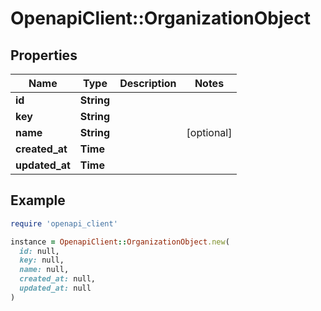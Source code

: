 # OpenapiClient::OrganizationObject

## Properties

| Name | Type | Description | Notes |
| ---- | ---- | ----------- | ----- |
| **id** | **String** |  |  |
| **key** | **String** |  |  |
| **name** | **String** |  | [optional] |
| **created_at** | **Time** |  |  |
| **updated_at** | **Time** |  |  |

## Example

```ruby
require 'openapi_client'

instance = OpenapiClient::OrganizationObject.new(
  id: null,
  key: null,
  name: null,
  created_at: null,
  updated_at: null
)
```

